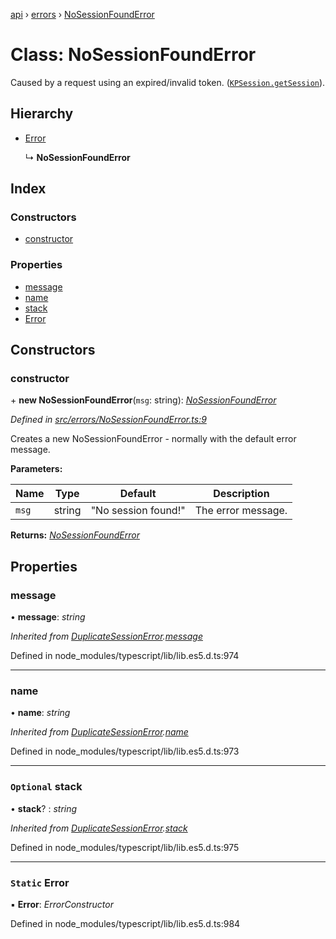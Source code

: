 [api](../README.md) › [errors](../modules/errors.md) › [NoSessionFoundError](errors.nosessionfounderror.md)

# Class: NoSessionFoundError

Caused by a request using an expired/invalid token. ([`KPSession.getSession`](models.kpsession.md#static-getsession)).

## Hierarchy

* [Error](errors.duplicatesessionerror.md#static-error)

  ↳ **NoSessionFoundError**

## Index

### Constructors

* [constructor](errors.nosessionfounderror.md#constructor)

### Properties

* [message](errors.nosessionfounderror.md#message)
* [name](errors.nosessionfounderror.md#name)
* [stack](errors.nosessionfounderror.md#optional-stack)
* [Error](errors.nosessionfounderror.md#static-error)

## Constructors

###  constructor

\+ **new NoSessionFoundError**(`msg`: string): *[NoSessionFoundError](errors.nosessionfounderror.md)*

*Defined in [src/errors/NoSessionFoundError.ts:9](https://github.com/KainPlan/api/blob/3eeae78/src/errors/NoSessionFoundError.ts#L9)*

Creates a new NoSessionFoundError - normally with the default error message.

**Parameters:**

Name | Type | Default | Description |
------ | ------ | ------ | ------ |
`msg` | string | "No session found!" | The error message.  |

**Returns:** *[NoSessionFoundError](errors.nosessionfounderror.md)*

## Properties

###  message

• **message**: *string*

*Inherited from [DuplicateSessionError](errors.duplicatesessionerror.md).[message](errors.duplicatesessionerror.md#message)*

Defined in node_modules/typescript/lib/lib.es5.d.ts:974

___

###  name

• **name**: *string*

*Inherited from [DuplicateSessionError](errors.duplicatesessionerror.md).[name](errors.duplicatesessionerror.md#name)*

Defined in node_modules/typescript/lib/lib.es5.d.ts:973

___

### `Optional` stack

• **stack**? : *string*

*Inherited from [DuplicateSessionError](errors.duplicatesessionerror.md).[stack](errors.duplicatesessionerror.md#optional-stack)*

Defined in node_modules/typescript/lib/lib.es5.d.ts:975

___

### `Static` Error

▪ **Error**: *ErrorConstructor*

Defined in node_modules/typescript/lib/lib.es5.d.ts:984
